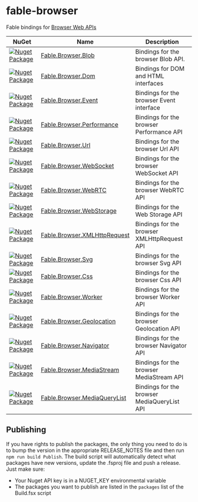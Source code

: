 # fable-browser

Fable bindings for [Browser Web APIs](https://developer.mozilla.org/docs/Web/API)

|NuGet|Name|Description|
|-----|----|-----------|
|[![Nuget Package](https://img.shields.io/nuget/v/Fable.Browser.Blob.svg)](https://www.nuget.org/packages/Fable.Browser.Blob)|[Fable.Browser.Blob](src/Blob)|Bindings for the browser Blob API.|
|[![Nuget Package](https://img.shields.io/nuget/v/Fable.Browser.Dom.svg)](https://www.nuget.org/packages/Fable.Browser.Dom)|[Fable.Browser.Dom](src/Dom)|Bindings for DOM and HTML interfaces|
|[![Nuget Package](https://img.shields.io/nuget/v/Fable.Browser.Event.svg)](https://www.nuget.org/packages/Fable.Browser.Event)|[Fable.Browser.Event](src/Event)|Bindings for the browser Event interface|
|[![Nuget Package](https://img.shields.io/nuget/v/Fable.Browser.Performance.svg)](https://www.nuget.org/packages/Fable.Browser.Performance)|[Fable.Browser.Performance](src/Performance)|Bindings for the browser Performance API|
|[![Nuget Package](https://img.shields.io/nuget/v/Fable.Browser.Url.svg)](https://www.nuget.org/packages/Fable.Browser.Url)|[Fable.Browser.Url](src/Url)|Bindings for the browser Url API|
|[![Nuget Package](https://img.shields.io/nuget/v/Fable.Browser.WebSocket.svg)](https://www.nuget.org/packages/Fable.Browser.WebSocket)|[Fable.Browser.WebSocket](src/WebSocket)|Bindings for the browser WebSocket API|
|[![Nuget Package](https://img.shields.io/nuget/v/Fable.Browser.WebRTC.svg)](https://www.nuget.org/packages/Fable.Browser.WebSocket)|[Fable.Browser.WebRTC](src/WebSocket)|Bindings for the browser WebRTC API|
|[![Nuget Package](https://img.shields.io/nuget/v/Fable.Browser.WebStorage.svg)](https://www.nuget.org/packages/Fable.Browser.WebStorage)|[Fable.Browser.WebStorage](src/WebStorage)|Bindings for the Web Storage API|
|[![Nuget Package](https://img.shields.io/nuget/v/Fable.Browser.XMLHttpRequest.svg)](https://www.nuget.org/packages/Fable.Browser.XMLHttpRequest)|[Fable.Browser.XMLHttpRequest](src/XMLHttpRequest)|Bindings for the browser XMLHttpRequest API|
|[![Nuget Package](https://img.shields.io/nuget/v/Fable.Browser.Svg.svg)](https://www.nuget.org/packages/Fable.Browser.Svg)|[Fable.Browser.Svg](src/Svg)|Bindings for the browser Svg API|
|[![Nuget Package](https://img.shields.io/nuget/v/Fable.Browser.Css.svg)](https://www.nuget.org/packages/Fable.Browser.Css)|[Fable.Browser.Css](src/Css)|Bindings for the browser Css API|
|[![Nuget Package](https://img.shields.io/nuget/v/Fable.Browser.Worker.svg)](https://www.nuget.org/packages/Fable.Browser.Worker)|[Fable.Browser.Worker](src/Worker)|Bindings for the browser Worker API|
|[![Nuget Package](https://img.shields.io/nuget/v/Fable.Browser.Geolocation.svg)](https://www.nuget.org/packages/Fable.Browser.Geolocation)|[Fable.Browser.Geolocation](src/Geolocation)|Bindings for the browser Geolocation API|
|[![Nuget Package](https://img.shields.io/nuget/v/Fable.Browser.Navigator.svg)](https://www.nuget.org/packages/Fable.Browser.Navigator)|[Fable.Browser.Navigator](src/Navigator)|Bindings for the browser Navigator API|
|[![Nuget Package](https://img.shields.io/nuget/v/Fable.Browser.MediaStream.svg)](https://www.nuget.org/packages/Fable.Browser.MediaStream)|[Fable.Browser.MediaStream](src/MediaStream)|Bindings for the browser MediaStream API|
|[![Nuget Package](https://img.shields.io/nuget/v/Fable.Browser.MediaQueryList.svg)](https://www.nuget.org/packages/Fable.Browser.MediaQueryList)|[Fable.Browser.MediaQueryList](src/MediaQueryList)|Bindings for the browser MediaQueryList API|

## Publishing

If you have rights to publish the packages, the only thing you need to do is to bump the version in the appropriate RELEASE_NOTES file and then run `npm run build Publish`. The build script will automatically detect what packages have new versions, update the .fsproj file and push a release. Just make sure:

- Your Nuget API key is in a NUGET_KEY environmental variable
- The packages you want to publish are listed in the `packages` list of the Build.fsx script
